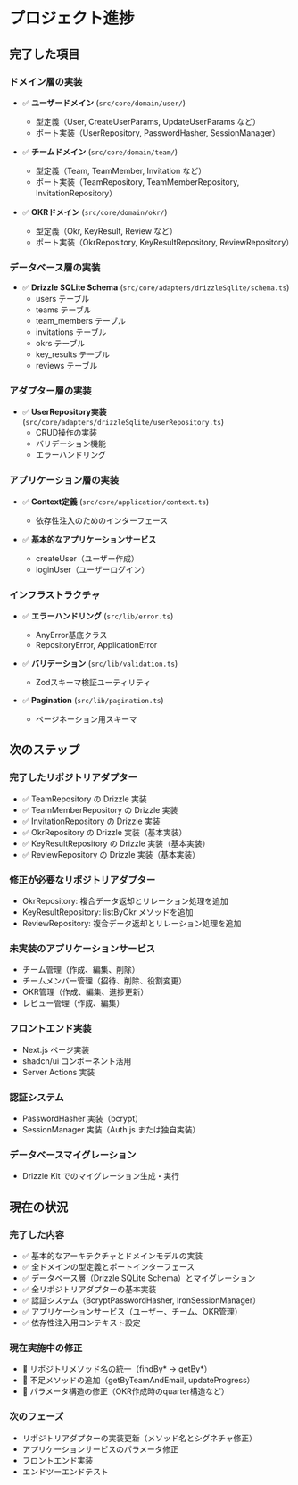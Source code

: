 # プロジェクト進捗

## 完了した項目

### ドメイン層の実装
- ✅ **ユーザードメイン** (`src/core/domain/user/`)
  - 型定義（User, CreateUserParams, UpdateUserParams など）
  - ポート実装（UserRepository, PasswordHasher, SessionManager）

- ✅ **チームドメイン** (`src/core/domain/team/`)
  - 型定義（Team, TeamMember, Invitation など）
  - ポート実装（TeamRepository, TeamMemberRepository, InvitationRepository）

- ✅ **OKRドメイン** (`src/core/domain/okr/`)
  - 型定義（Okr, KeyResult, Review など）
  - ポート実装（OkrRepository, KeyResultRepository, ReviewRepository）

### データベース層の実装
- ✅ **Drizzle SQLite Schema** (`src/core/adapters/drizzleSqlite/schema.ts`)
  - users テーブル
  - teams テーブル
  - team_members テーブル
  - invitations テーブル
  - okrs テーブル
  - key_results テーブル
  - reviews テーブル

### アダプター層の実装
- ✅ **UserRepository実装** (`src/core/adapters/drizzleSqlite/userRepository.ts`)
  - CRUD操作の実装
  - バリデーション機能
  - エラーハンドリング

### アプリケーション層の実装
- ✅ **Context定義** (`src/core/application/context.ts`)
  - 依存性注入のためのインターフェース

- ✅ **基本的なアプリケーションサービス**
  - createUser（ユーザー作成）
  - loginUser（ユーザーログイン）

### インフラストラクチャ
- ✅ **エラーハンドリング** (`src/lib/error.ts`)
  - AnyError基底クラス
  - RepositoryError, ApplicationError
  
- ✅ **バリデーション** (`src/lib/validation.ts`)
  - Zodスキーマ検証ユーティリティ

- ✅ **Pagination** (`src/lib/pagination.ts`)
  - ページネーション用スキーマ

## 次のステップ

### 完了したリポジトリアダプター
- ✅ TeamRepository の Drizzle 実装
- ✅ TeamMemberRepository の Drizzle 実装  
- ✅ InvitationRepository の Drizzle 実装
- ✅ OkrRepository の Drizzle 実装（基本実装）
- ✅ KeyResultRepository の Drizzle 実装（基本実装）
- ✅ ReviewRepository の Drizzle 実装（基本実装）

### 修正が必要なリポジトリアダプター
- OkrRepository: 複合データ返却とリレーション処理を追加
- KeyResultRepository: listByOkr メソッドを追加
- ReviewRepository: 複合データ返却とリレーション処理を追加

### 未実装のアプリケーションサービス
- チーム管理（作成、編集、削除）
- チームメンバー管理（招待、削除、役割変更）
- OKR管理（作成、編集、進捗更新）
- レビュー管理（作成、編集）

### フロントエンド実装
- Next.js ページ実装
- shadcn/ui コンポーネント活用
- Server Actions 実装

### 認証システム
- PasswordHasher 実装（bcrypt）
- SessionManager 実装（Auth.js または独自実装）

### データベースマイグレーション
- Drizzle Kit でのマイグレーション生成・実行

## 現在の状況

### 完了した内容
- ✅ 基本的なアーキテクチャとドメインモデルの実装
- ✅ 全ドメインの型定義とポートインターフェース
- ✅ データベース層（Drizzle SQLite Schema）とマイグレーション
- ✅ 全リポジトリアダプターの基本実装
- ✅ 認証システム（BcryptPasswordHasher, IronSessionManager）
- ✅ アプリケーションサービス（ユーザー、チーム、OKR管理）
- ✅ 依存性注入用コンテキスト設定

### 現在実施中の修正
- 🔄 リポジトリメソッド名の統一（findBy* → getBy*）
- 🔄 不足メソッドの追加（getByTeamAndEmail, updateProgress）
- 🔄 パラメータ構造の修正（OKR作成時のquarter構造など）

### 次のフェーズ
- リポジトリアダプターの実装更新（メソッド名とシグネチャ修正）
- アプリケーションサービスのパラメータ修正
- フロントエンド実装
- エンドツーエンドテスト
